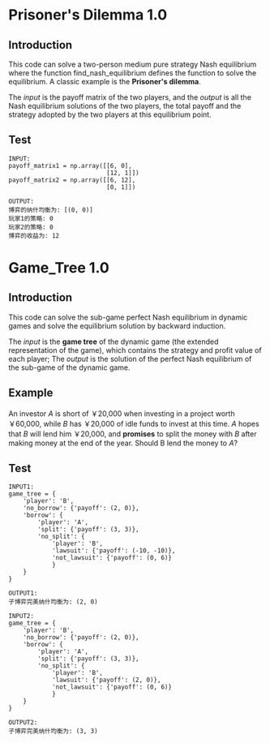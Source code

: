 # Prisoner's Dilemma 1.0

## Introduction

This code can solve a two-person medium pure strategy Nash equilibrium where the function find_nash_equilibrium defines the function to solve the equilibrium. A classic example is the **Prisoner's dilemma**.

The *input* is the payoff matrix of the two players, and the *output* is all the Nash equilibrium solutions of the two players, the total payoff and the strategy adopted by the two players at this equilibrium point.

## Test

```
INPUT:
payoff_matrix1 = np.array([[6, 0],
                           [12, 1]])
payoff_matrix2 = np.array([[6, 12],
                           [0, 1]])
```

```
OUTPUT:
博弈的纳什均衡为: [(0, 0)]
玩家1的策略: 0
玩家2的策略: 0
博弈的收益为: 12
```



# Game_Tree 1.0

## Introduction

This code can solve the sub-game perfect Nash equilibrium in dynamic games and solve the equilibrium solution by backward induction. 

The *input* is the **game tree** of the dynamic game (the extended representation of the game), which contains the strategy and profit value of each player; The *output* is the solution of the perfect Nash equilibrium of the sub-game of the dynamic game.



## Example

An investor *A* is short of ￥20,000  when investing in a project worth ￥60,000, while *B* has ￥20,000 of idle funds to invest at this time. *A* hopes that *B* will lend him ￥20,000, and **promises** to split the money with *B* after making money at the end of the year. Should B lend the money to *A*?



## Test

```
INPUT1:
game_tree = {
    'player': 'B',
    'no_borrow': {'payoff': (2, 0)},
    'borrow': {
        'player': 'A',
        'split': {'payoff': (3, 3)},
        'no_split': {
            'player': 'B',
            'lawsuit': {'payoff': (-10, -10)},
            'not_lawsuit': {'payoff': (0, 6)}
            }
    }
}
```

```
OUTPUT1:
子博弈完美纳什均衡为: (2, 0)
```

```
INPUT2:
game_tree = {
    'player': 'B',
    'no_borrow': {'payoff': (2, 0)},
    'borrow': {
        'player': 'A',
        'split': {'payoff': (3, 3)},
        'no_split': {
            'player': 'B',
            'lawsuit': {'payoff': (2, 0)},
            'not_lawsuit': {'payoff': (0, 6)}
            }
    }
}
```

```
OUTPUT2:
子博弈完美纳什均衡为: (3, 3)
```